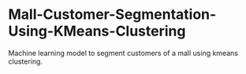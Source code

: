 # Mall-Customer-Segmentation-Using-KMeans-Clustering
Machine learning model to segment customers of a mall using kmeans clustering.
